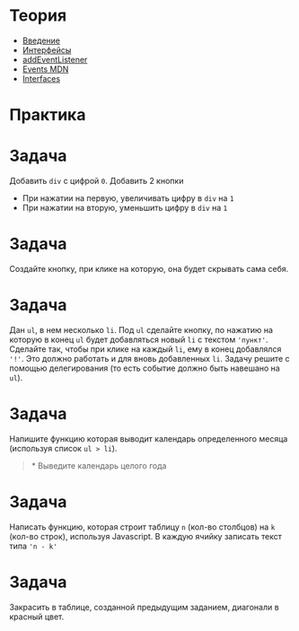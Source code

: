 # Теория

- [Введение](https://learn.javascript.ru/events)
- [Интерфейсы](https://learn.javascript.ru/event-details)
- [addEventListener](https://developer.mozilla.org/ru/docs/Web/API/EventTarget/addEventListener)
- [Events MDN](https://developer.mozilla.org/ru/docs/Web/Events)
- [Interfaces](https://developer.mozilla.org/ru/docs/Web/API/Event)

# Практика

# Задача

Добавить `div` c цифрой `0`. Добавить 2 кнопки

- При нажатии на первую, увеличивать цифру в `div` на `1`
- При нажатии на вторую, уменьшить цифру в `div` на `1`

# Задача

Создайте кнопку, при клике на которую, она будет скрывать сама себя.

# Задача

Дан `ul`, в нем несколько `li`. Под `ul` сделайте кнопку, по нажатию на которую в конец `ul` будет добавляться новый `li` с текстом `'пункт'`. Сделайте так, чтобы при клике на каждый `li`, ему в конец добавлялся `'!'`. Это должно работать и для вновь добавленных `li`. Задачу решите с помощью делегирования (то есть событие должно быть навешано на `ul`).

# Задача 

Напишите функцию которая выводит календарь определенного месяца (используя список `ul > li`).
> \* Выведите календарь целого года

# Задача 

Написать функцию, которая строит таблицу `n` (кол-во столбцов) на `k` (кол-во строк), используя Javascript.
В каждую ячийку записать текст типа `'n - k'`

# Задача 

Закрасить в таблице, созданной предыдущим заданием, диагонали в красный цвет. 
